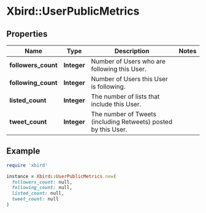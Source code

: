 # Xbird::UserPublicMetrics

## Properties

| Name | Type | Description | Notes |
| ---- | ---- | ----------- | ----- |
| **followers_count** | **Integer** | Number of Users who are following this User. |  |
| **following_count** | **Integer** | Number of Users this User is following. |  |
| **listed_count** | **Integer** | The number of lists that include this User. |  |
| **tweet_count** | **Integer** | The number of Tweets (including Retweets) posted by this User. |  |

## Example

```ruby
require 'xbird'

instance = Xbird::UserPublicMetrics.new(
  followers_count: null,
  following_count: null,
  listed_count: null,
  tweet_count: null
)
```

